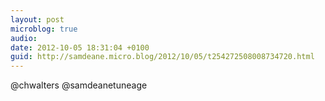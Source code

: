 ```yaml
---
layout: post
microblog: true
audio: 
date: 2012-10-05 18:31:04 +0100
guid: http://samdeane.micro.blog/2012/10/05/t254272508008734720.html
---
```

@chwalters @samdeanetuneage
